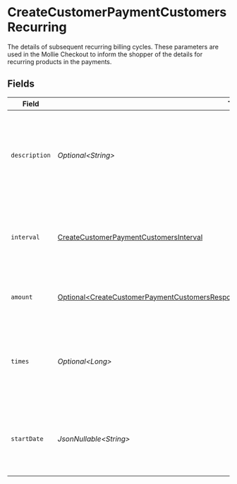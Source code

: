 # CreateCustomerPaymentCustomersRecurring

The details of subsequent recurring billing cycles. These parameters are used in the Mollie Checkout
to inform the shopper of the details for recurring products in the payments.


## Fields

| Field                                                                                                                                                                                                        | Type                                                                                                                                                                                                         | Required                                                                                                                                                                                                     | Description                                                                                                                                                                                                  | Example                                                                                                                                                                                                      |
| ------------------------------------------------------------------------------------------------------------------------------------------------------------------------------------------------------------ | ------------------------------------------------------------------------------------------------------------------------------------------------------------------------------------------------------------ | ------------------------------------------------------------------------------------------------------------------------------------------------------------------------------------------------------------ | ------------------------------------------------------------------------------------------------------------------------------------------------------------------------------------------------------------ | ------------------------------------------------------------------------------------------------------------------------------------------------------------------------------------------------------------ |
| `description`                                                                                                                                                                                                | *Optional\<String>*                                                                                                                                                                                          | :heavy_minus_sign:                                                                                                                                                                                           | A description of the recurring item. If not present, the main description of the item will be used.                                                                                                          | Gym subscription                                                                                                                                                                                             |
| `interval`                                                                                                                                                                                                   | [CreateCustomerPaymentCustomersInterval](../../models/operations/CreateCustomerPaymentCustomersInterval.md)                                                                                                  | :heavy_check_mark:                                                                                                                                                                                           | Cadence unit of the recurring item. For example: `12 months`, `52 weeks` or `365 days`.                                                                                                                      | 12 months                                                                                                                                                                                                    |
| `amount`                                                                                                                                                                                                     | [Optional\<CreateCustomerPaymentCustomersResponse201ApplicationHalPlusJsonResponseBodyAmount>](../../models/operations/CreateCustomerPaymentCustomersResponse201ApplicationHalPlusJsonResponseBodyAmount.md) | :heavy_minus_sign:                                                                                                                                                                                           | Total amount and currency of the recurring item.                                                                                                                                                             |                                                                                                                                                                                                              |
| `times`                                                                                                                                                                                                      | *Optional\<Long>*                                                                                                                                                                                            | :heavy_minus_sign:                                                                                                                                                                                           | Total number of charges for the subscription to complete. Leave empty for ongoing subscription.                                                                                                              | 1                                                                                                                                                                                                            |
| `startDate`                                                                                                                                                                                                  | *JsonNullable\<String>*                                                                                                                                                                                      | :heavy_minus_sign:                                                                                                                                                                                           | The start date of the subscription if it does not start right away (format `YYYY-MM-DD`)                                                                                                                     | 2024-12-12                                                                                                                                                                                                   |